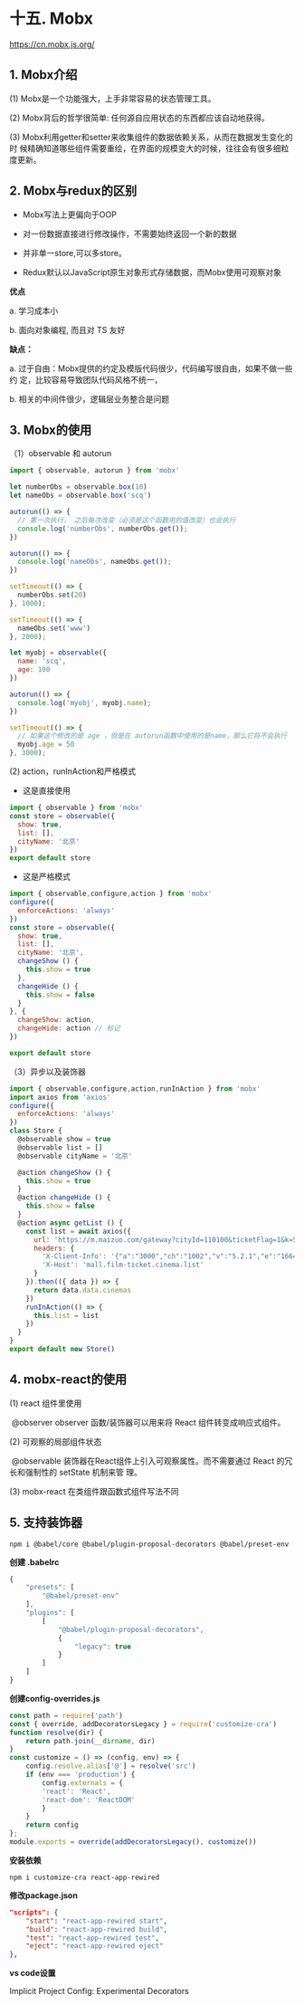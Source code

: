 # 十五. Mobx

https://cn.mobx.js.org/

## 1. Mobx介绍

(1) Mobx是一个功能强大，上手非常容易的状态管理工具。 

(2) Mobx背后的哲学很简单: 任何源自应用状态的东西都应该自动地获得。 

(3) Mobx利用getter和setter来收集组件的数据依赖关系，从而在数据发生变化的时 候精确知道哪些组件需要重绘，在界面的规模变大的时候，往往会有很多细粒度更新。

## 2. Mobx与redux的区别

- Mobx写法上更偏向于OOP 

- 对一份数据直接进行修改操作，不需要始终返回一个新的数据 

- 并非单一store,可以多store。 

- Redux默认以JavaScript原生对象形式存储数据，而Mobx使用可观察对象

**优点**

a. 学习成本小 

b. 面向对象编程, 而且对 TS 友好 

**缺点：**

 a. 过于自由：Mobx提供的约定及模版代码很少，代码编写很自由，如果不做一些约 定，比较容易导致团队代码风格不统一， 

b. 相关的中间件很少，逻辑层业务整合是问题

## 3. Mobx的使用

（1）observable 和 autorun

```js
import { observable, autorun } from 'mobx'

let numberObs = observable.box(10)
let nameObs = observable.box('scq')

autorun(() => {
  // 第一次执行， 之后每次改变（必须是这个函数用的值改变）也会执行
  console.log('numberObs', numberObs.get());
})

autorun(() => { 
  console.log('nameObs', nameObs.get());
})

setTimeout(() => {
  numberObs.set(20)
}, 1000);

setTimeout(() => {
  nameObs.set('www')
}, 2000);

let myobj = observable({
  name: 'scq',
  age: 100
})

autorun(() => { 
  console.log('myobj', myobj.name);
})

setTimeout(() => {
  // 如果这个修改的是 age ，但是在 autorun函数中使用的是name，那么它将不会执行
  myobj.age = 50
}, 3000);
```

(2) action，runInAction和严格模式

- 这是直接使用

```js
import { observable } from 'mobx'
const store = observable({
  show: true,
  list: [],
  cityName: '北京'
})
export default store
```

- 这是严格模式

```js
import { observable,configure,action } from 'mobx'
configure({
  enforceActions: 'always'
})
const store = observable({
  show: true,
  list: [],
  cityName: '北京',
  changeShow () { 
    this.show = true
  },
  changeHide () { 
    this.show = false
  }
}, {
  changeShow: action,
  changeHide: action // 标记
})

export default store
```

（3）异步以及装饰器

```js
import { observable,configure,action,runInAction } from 'mobx'
import axios from 'axios'
configure({
  enforceActions: 'always'
})
class Store { 
  @observable show = true
  @observable list = []
  @observable cityName = '北京'

  @action changeShow () {
    this.show = true
  }
  @action changeHide () {
    this.show = false
  }
  @action async getList () { 
    const list = await axios({
      url: 'https://m.maizuo.com/gateway?cityId=110100&ticketFlag=1&k=582338',
      headers: {
        'X-Client-Info': '{"a":"3000","ch":"1002","v":"5.2.1","e":"16641133352622176318455809","bc":"110100"}',
        'X-Host': 'mall.film-ticket.cinema.list'
      }
    }).then(({ data }) => { 
      return data.data.cinemas
    })
    runInAction(() => { 
      this.list = list
    })
  }
}
export default new Store()
```

## 4. mobx-react的使用

(1) react 组件里使用

​	 @observer observer 函数/装饰器可以用来将 React 组件转变成响应式组件。

 (2) 可观察的局部组件状态 

​	@observable 装饰器在React组件上引入可观察属性。而不需要通过 React 的冗长和强制性的 setState 机制来管 理。

(3) mobx-react 在类组件跟函数式组件写法不同

## 5. 支持装饰器

```shell
npm i @babel/core @babel/plugin-proposal-decorators @babel/preset-env
```

**创建 .babelrc**

```js
{
    "presets": [
    	"@babel/preset-env"
    ],
	"plugins": [
        [
        	"@babel/plugin-proposal-decorators",
        	{
        		"legacy": true
        	}
        ]
	]
}
```

**创建config-overrides.js**

```js
const path = require('path')
const { override, addDecoratorsLegacy } = require('customize-cra')
function resolve(dir) {
	return path.join(__dirname, dir)
}
const customize = () => (config, env) => {
	config.resolve.alias['@'] = resolve('src')
    if (env === 'production') {
    	config.externals = {
        'react': 'React',
        'react-dom': 'ReactDOM'
    	}
    }
	return config
};
module.exports = override(addDecoratorsLegacy(), customize())
```

**安装依赖**

```shell
npm i customize-cra react-app-rewired
```

**修改package.json**

```json
"scripts": {
    "start": "react-app-rewired start",
    "build": "react-app-rewired build",
    "test": "react-app-rewired test",
    "eject": "react-app-rewired eject"
},	
```

**vs code设置**

Implicit Project Config: Experimental Decorators